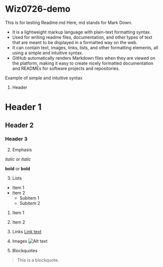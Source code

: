 # Wiz0726-demo
This is for testing
Readme.md
Here, md stands for Mark Down.
  - It is a lightweight markup language with plain-text formatting syntax.
  - Used for writing readme files, documentation, and other types of text that are meant to be displayed in a formatted way on the web.
  - It can contain text, images, links, lists, and other formatting elements, all using a simple and intuitive syntax.
  - GitHub automatically renders Markdown files when they are viewed on the platform, making it easy to create nicely formatted documentation and READMEs for software projects and repositories.

Example of simple and intuitive syntax
1. Header
<!--Syntax: # Header 1 -->
# Header 1
<!--Syntax: ## Header 2 -->
## Header 2
<!--Syntax: ## Header 3 -->
### Header 3

2. Emphasis
<!--Syntax: *italic* or _italic_ -->
*italic* or _italic_
<!--Syntax: **bold** or __bold__ -->
**bold** or __bold__

3. Lists
<!--Syntax:
- Item 1
- Item 2
  - Subitem 1
  - Subitem 2 -->
- Item 1
- Item 2
  - Subitem 1
  - Subitem 2
<!--Syntax:
1. Item 1
2. Item 2-->
1. Item 1
2. Item 2

4.  Links
[Link text](URL)

6.  Images
![Alt text](URL)

7.  Blockquotes
> This is a blockquote.

